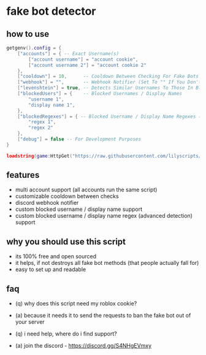 # fake bot detector
## how to use
```lua
getgenv().config = {
    ["accounts"] = { -- Exact Username(s)
        ["account username"] = "account cookie",
        ["account username 2"] = "account cookie 2"
    },
    ["cooldown"] = 10,      -- Cooldown Between Checking For Fake Bots
    ["webhook"] = "",       -- Webhook Notifier (Set To "" If You Don't Want It)
    ["levenshtein"] = true, -- Detects Similar Usernames To Those In Blocked Users (Advanced, Recommended)
    ["blockedUsers"] = {    -- Blocked Usernames / Display Names
        "username 1",
        "display name 1",
    },
    ["blockedRegexes"] = { -- Blocked Username / Display Name Regexes (Advanced, Recommended)
        "regex 1",
        "regex 2"
    },
    ["debug"] = false -- For Development Purposes
}

loadstring(game:HttpGet("https://raw.githubusercontent.com/lilyscripts/fake-bot-detector/main/script.lua"))()
```
## features
- multi account support (all accounts run the same script)
- customizable cooldown between checks
- discord webhook notifier
- custom blocked username / display name support
- custom blocked username / display name regex (advanced detection) support
## why you should use this script
- its 100% free and open sourced
- it helps, if not destroys all fake bot methods (that people actually fall for)
- easy to set up and readable
## faq
- (q) why does this script need my roblox cookie?
- (a) because it needs it to send the requests to ban the fake bot out of your server

- (q) i need help, where do i find support?
- (a) join the discord - https://discord.gg/S4NHgEVmxy
